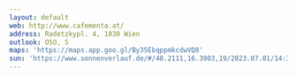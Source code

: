 ```yaml
---
layout: default
web: http://www.cafementa.at/
address: Radetzkypl. 4, 1030 Wien
outlook: OSO, S
maps: 'https://maps.app.goo.gl/By35EbqppmkcdwVQ8'
sun: 'https://www.sonnenverlauf.de/#/48.2111,16.3903,19/2023.07.01/14:36/1/0'
---
```

<div id="map" class="map"></div>

<script>



// https://digitales.wien.gv.at/wp-content/uploads/sites/47/2019/01/adressservice-doku.pdf
var geocodeapi='http://data.wien.gv.at/daten/OGDAddressService.svc/GetAddressInfo?crs=EPSG:31256&Address=';

var map;
var search_done=false;
var kote=0;

async function fetchData(addr)
{
    try {
       const response= await fetch(geocodeapi+addr)
       const data= await response.json();
       mypoint=data.features[0].geometry.coordinates;
       console.log ('coordinates from geocode api stadtwien to epsg:31256 '+mypoint);
       return mypoint;

    } catch (error) {
      console.error('Error fetching data:', error);
    }
}

 var vectorLayer = new ol.layer.Vector({ 
            source: new ol.source.Vector({
                format: new ol.format.GeoJSON(),
                url: function (extent) {
                   // console.log ('wfs request');
                return 'https://data.wien.gv.at/daten/geo' +
                '?service=WFS' + 
                '&request=GetFeature' +
                '&version=1.1.0' +
                '&typeName=ogdwien:FMZKBKMOGD'+
                '&srsName=EPSG:31256' +
                '&outputFormat=application/json' +
                '&bbox=' + extent.join(',') + ',EPSG:31256';
                },
                strategy: ol.loadingstrategy.bbox,
            }),
        });


vectorLayer.getSource().on('change', 
    function(evt){
    const source = evt.target;
    const numFeatures = source.getFeatures().length;

    
    if (search_done || source.getState() != 'ready' || numFeatures<2) 
    {
        console.log('onchange, waiting');
        return;
    }
        

    
    var centerCoordinates = map.getView().getCenter();
    console.log("marching the sundir/getfeatures at coordinate: "+centerCoordinates);
    features = vectorLayer.getSource().getFeaturesAtCoordinate(centerCoordinates)
    startbuilding_id=features[0].getProperties().BW_GEB_ID;
    console.log ("startbuilding "+startbuilding_id);

    //TODO: get building id at start
    // dont stop till we got a new building id

    outside_startbuilding=[];
    for (let i = 1; i <= 150; i+=1) {
        coords=[centerCoordinates[0] - Math.cos(sunAzimuth)*i,
            centerCoordinates[1] - Math.sin(sunAzimuth)*i];

        features = vectorLayer.getSource().getFeaturesAtCoordinate(coords);
        if (features.length==0 && outside_startbuilding.length==0)
        {
            console.log ("found outside, setting first outside_startbuilding point")
            outside_startbuilding=coords;
        }


        nextbuilding_id=0
        if (features.length==0)
        {
           //         continue
        }
        else
            nextbuilding_id=features[0].getProperties().BW_GEB_ID

        // to calc dist, Haversine formula is designed for spherical Earth, and Web Mercator uses a slightly different projection. for short distances it's ok
        if (outside_startbuilding.length==0)
        {
            dX=coords[0]-centerCoordinates[0];
            dY=coords[1]-centerCoordinates[1];
            dist=Math.sqrt(dX*dX + dY * dY);
            console.log(
            "building id " + nextbuilding_id +
             " dist "+dist
            );
        }
        else
        {
            dX=coords[0]-outside_startbuilding[0];
            dY=coords[1]-outside_startbuilding[1];
            dist=Math.sqrt(dX*dX + dY * dY);
            console.log(
            "OUTSIDE building id " + nextbuilding_id +
            " dist "+dist
            );
        }
        
                
        if (nextbuilding_id==startbuilding_id || features.length==0)
        {
            continue;
        }
        kote=features[0].getProperties().O_KOTE;
        console.log("angle to top of building "+ Math.atan2(kote, dist) * (180 / Math.PI));

        if (!search_done)
        {
            search_done=true;
            draw_search_line(centerCoordinates, 'red');
            draw_search_line(outside_startbuilding, 'green');
            break;
        }
        
    }
});

function draw_search_line(centerCoordinates, col)
{
    var lineString = new ol.geom.LineString([
                    centerCoordinates,  coords 
                ]);
                var lineFeature = new ol.Feature(lineString);   
                lineFeature.setStyle(
                    new ol.style.Style({
                        stroke: new ol.style.Stroke({
                        color: col,
                        width: 1,  
                        }),
                    })
                    );
                vectorLayer.getSource().addFeature(lineFeature);
}

///////////////////////////////////////

async function createMap(addr) //130
{
    try {
        // Wait for the fetch operation to complete
        const coordinates = await fetchData(addr);

        const lonLatCoordinate = ol.proj.toLonLat(coordinates);
        console.log('Longitude/Latitude:', lonLatCoordinate);

        console.log("sunAlt "+sunAlt );

        console.log("sunAzimuth "+ sunAzimuth);
   
        const key = 'i9xwr1qrYDFkU4CYpnLq';
        const raster = new ol.layer.Tile({
            source: new ol.source.XYZ({
            url: 'https://api.maptiler.com/tiles/satellite/{z}/{x}/{y}.jpg?key=' + key,
            maxZoom: 20,
            }),
        });
       
        map = new ol.Map({
            target: 'map',
            layers: [
                new ol.layer.Tile({
                source: new ol.source.OSM(),
                }),
                vectorLayer,
            ],
            view: new ol.View({
                center:  coordinates, 
                zoom: 20,
            }),
        });
    } catch (error) {
        console.error('Error creating map:', error);
    }
}
  

const latitude =  48.2112; 
const longitude = 16.3903;

// TODO use current date
const futureDate = new Date(new Date().getTime() - 18 * 60 * 60 * 1000 + 1000*60*8);
console.log (futureDate)
const sunPosition = SunCalc.getPosition(
     //new Date(),
    futureDate, latitude, longitude);

// adjust so angle is measured counterclockwise 
//   from the positive x-axis
const sunAzimuth = Math.PI /2 - sunPosition.azimuth;

const sunAlt = sunPosition.altitude * 180 / Math.PI;
    
createMap("Radetzkyplatz%204");
//createMap("Löwengasse%2041");
console.log("kote: "+kote)

// usecases:
 // alaret mi when its sunny in metna
 // my favorite places..
  // remember previous searches

</script>


